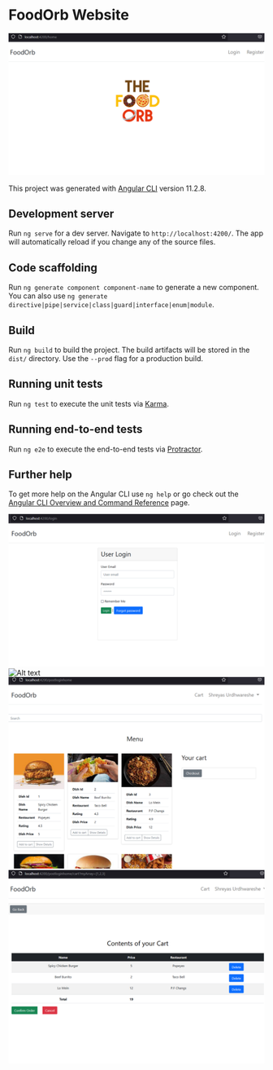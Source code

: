 # FoodOrb Website

![Alt text](https://github.com/uatharva/FoodOrb/blob/main/Screenshot%20(11).png?raw=true "Optional Title")

This project was generated with [Angular CLI](https://github.com/angular/angular-cli) version 11.2.8.

## Development server

Run `ng serve` for a dev server. Navigate to `http://localhost:4200/`. The app will automatically reload if you change any of the source files.

## Code scaffolding

Run `ng generate component component-name` to generate a new component. You can also use `ng generate directive|pipe|service|class|guard|interface|enum|module`.

## Build

Run `ng build` to build the project. The build artifacts will be stored in the `dist/` directory. Use the `--prod` flag for a production build.

## Running unit tests

Run `ng test` to execute the unit tests via [Karma](https://karma-runner.github.io).

## Running end-to-end tests

Run `ng e2e` to execute the end-to-end tests via [Protractor](http://www.protractortest.org/).

## Further help

To get more help on the Angular CLI use `ng help` or go check out the [Angular CLI Overview and Command Reference](https://angular.io/cli) page.



![Alt text](https://github.com/uatharva/FoodOrb/blob/main/Screenshot%20(12).png?raw=true "Optional Title")
![Alt text](https://github.com/uatharva/FoodOrb/blob/main/Screenshot%20(13).png?raw=true "Optional Title")
![Alt text](https://github.com/uatharva/FoodOrb/blob/main/Screenshot%20(14).png?raw=true "Optional Title")
![Alt text](https://github.com/uatharva/FoodOrb/blob/main/Screenshot%20(15).png?raw=true "Optional Title")
